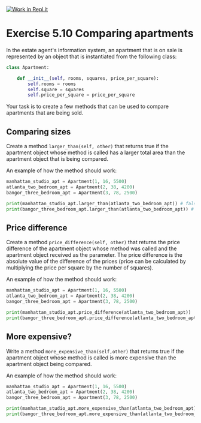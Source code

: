 [![Work in Repl.it](https://classroom.github.com/assets/work-in-replit-14baed9a392b3a25080506f3b7b6d57f295ec2978f6f33ec97e36a161684cbe9.svg)](https://classroom.github.com/online_ide?assignment_repo_id=4490527&assignment_repo_type=AssignmentRepo)
# Exercise 5.10 Comparing apartments

In the estate agent's information system, an apartment that is on sale is represented by an object that is instantiated from the following class:

```python
class Apartment:

    def __init__(self, rooms, squares, price_per_square):
        self.rooms = rooms
        self.square = squares
        self.price_per_square = price_per_square
```

Your task is to create a few methods that can be used to compare apartments that are being sold.

## Comparing sizes

Create a method `larger_than(self, other)` that returns true if the apartment object whose method is called has a larger total area than the apartment object that is being compared.

An example of how the method should work:

```python
manhattan_studio_apt = Apartment(1, 16, 5500)
atlanta_two_bedroom_apt = Apartment(2, 38, 4200)
bangor_three_bedroom_apt = Apartment(3, 78, 2500)

print(manhattan_studio_apt.larger_than(atlanta_two_bedroom_apt)) # false
print(bangor_three_bedroom_apt.larger_than(atlanta_two_bedroom_apt)) # true
```

## Price difference

Create a method `price_difference(self, other)` that returns the price difference of the apartment object whose method was called and the apartment object received as the parameter. The price difference is the absolute value of the difference of the prices (price can be calculated by multiplying the price per square by the number of squares).

An example of how the method should work:

```python
manhattan_studio_apt = Apartment(1, 16, 5500)
atlanta_two_bedroom_apt = Apartment(2, 38, 4200)
bangor_three_bedroom_apt = Apartment(3, 78, 2500)

print(manhattan_studio_apt.price_difference(atlanta_two_bedroom_apt))  # 71600
print(bangor_three_bedroom_apt.price_difference(atlanta_two_bedroom_apt))   # 35400
```

## More expensive?

Write a method `more_expensive_than(self,other)` that returns true if the apartment object whose method is called is more expensive than the apartment object being compared.

An example of how the method should work:

```python
manhattan_studio_apt = Apartment(1, 16, 5500)
atlanta_two_bedroom_apt = Apartment(2, 38, 4200)
bangor_three_bedroom_apt = Apartment(3, 78, 2500)

print(manhattan_studio_apt.more_expensive_than(atlanta_two_bedroom_apt))  # true
print(bangor_three_bedroom_apt.more_expensive_than(atlanta_two_bedroom_apt))   # false
```

